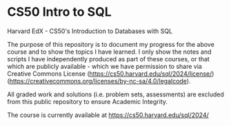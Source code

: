 # CS50 Intro to SQL
Harvard EdX - CS50's Introduction to Databases with SQL

The purpose of this repository is to document my progress for the above course and to show the topics I have learned. I only show the notes and scripts I have independently produced as part of these courses, or that which are publicly available - which we have permission to share via Creative Commons License (https://cs50.harvard.edu/sql/2024/license/) (https://creativecommons.org/licenses/by-nc-sa/4.0/legalcode).

All graded work and solutions (i.e. problem sets, assessments) are excluded from this public repository to ensure Academic Integrity. 

The course is currently available at https://cs50.harvard.edu/sql/2024/
